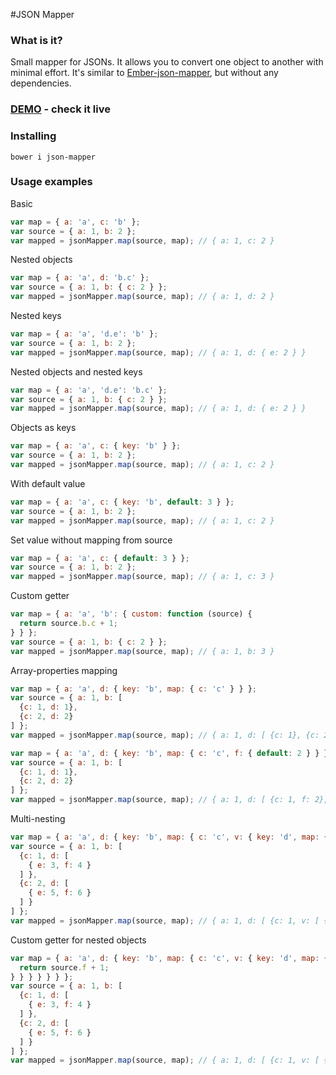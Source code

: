 #JSON Mapper

### What is it?
Small mapper for JSONs. It allows you to convert one object to another with minimal effort.
It's similar to [Ember-json-mapper](https://github.com/onechiporenko/ember-json-mapper), but without any dependencies.

### [DEMO](http://onechiporenko.github.io/json-mapper/) - check it live

### Installing
````
bower i json-mapper
````


### Usage examples
Basic
````javascript
var map = { a: 'a', c: 'b' };
var source = { a: 1, b: 2 };
var mapped = jsonMapper.map(source, map); // { a: 1, c: 2 }
````

Nested objects
````javascript
var map = { a: 'a', d: 'b.c' };
var source = { a: 1, b: { c: 2 } };
var mapped = jsonMapper.map(source, map); // { a: 1, d: 2 }
````

Nested keys
````javascript
var map = { a: 'a', 'd.e': 'b' };
var source = { a: 1, b: 2 };
var mapped = jsonMapper.map(source, map); // { a: 1, d: { e: 2 } }
````

Nested objects and nested keys
````javascript
var map = { a: 'a', 'd.e': 'b.c' };
var source = { a: 1, b: { c: 2 } };
var mapped = jsonMapper.map(source, map); // { a: 1, d: { e: 2 } }
````

Objects as keys
````javascript
var map = { a: 'a', c: { key: 'b' } };
var source = { a: 1, b: 2 };
var mapped = jsonMapper.map(source, map); // { a: 1, c: 2 }
````

With default value
````javascript
var map = { a: 'a', c: { key: 'b', default: 3 } };
var source = { a: 1, b: 2 };
var mapped = jsonMapper.map(source, map); // { a: 1, c: 2 }
````

Set value without mapping from source
````javascript
var map = { a: 'a', c: { default: 3 } };
var source = { a: 1, b: 2 };
var mapped = jsonMapper.map(source, map); // { a: 1, c: 3 }
````

Custom getter
````javascript
var map = { a: 'a', 'b': { custom: function (source) {
  return source.b.c + 1;
} } };
var source = { a: 1, b: { c: 2 } };
var mapped = jsonMapper.map(source, map); // { a: 1, b: 3 }
````

Array-properties mapping
````javascript
var map = { a: 'a', d: { key: 'b', map: { c: 'c' } } };
var source = { a: 1, b: [
  {c: 1, d: 1},
  {c: 2, d: 2}
] };
var mapped = jsonMapper.map(source, map); // { a: 1, d: [ {c: 1}, {c: 2} ] }
````

````javascript
var map = { a: 'a', d: { key: 'b', map: { c: 'c', f: { default: 2 } } } };
var source = { a: 1, b: [
  {c: 1, d: 1},
  {c: 2, d: 2}
] };
var mapped = jsonMapper.map(source, map); // { a: 1, d: [ {c: 1, f: 2}, {c: 2, f: 2} ] }
````

Multi-nesting
````javascript
var map = { a: 'a', d: { key: 'b', map: { c: 'c', v: { key: 'd', map: { e1: 'e', f1: 'f' } } } } };
var source = { a: 1, b: [
  {c: 1, d: [
    { e: 3, f: 4 }
  ] },
  {c: 2, d: [
    { e: 5, f: 6 }
  ] }
] };
var mapped = jsonMapper.map(source, map); // { a: 1, d: [ {c: 1, v: [ { e1: 3, f1: 4 } ] }, {c: 2, v: [ { e1: 5, f1: 6 } ] } ] }
````

Custom getter for nested objects
````javascript
var map = { a: 'a', d: { key: 'b', map: { c: 'c', v: { key: 'd', map: { e1: 'e', f1: { custom: function(source) {
  return source.f + 1;
} } } } } } };
var source = { a: 1, b: [
  {c: 1, d: [
    { e: 3, f: 4 }
  ] },
  {c: 2, d: [
    { e: 5, f: 6 }
  ] }
] };
var mapped = jsonMapper.map(source, map); // { a: 1, d: [ {c: 1, v: [ { e1: 3, f1: 5 } ] }, {c: 2, v: [ { e1: 5, f1: 7 } ] } ] }
````